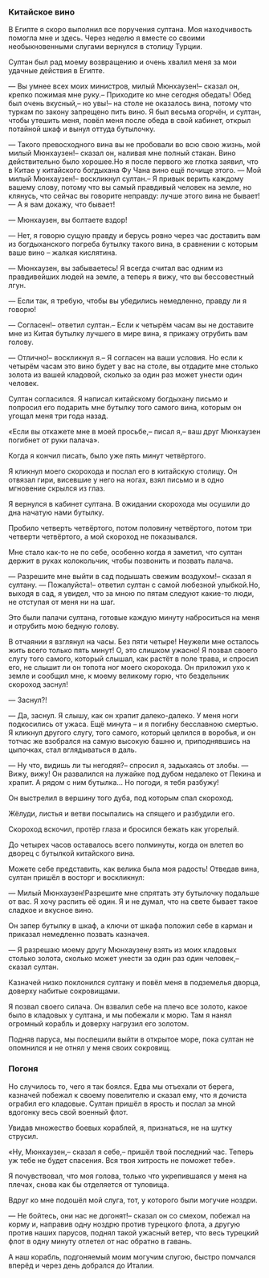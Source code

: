 ### Китайское вино

В Египте я скоро выполнил все поручения султана.
Моя находчивость помогла мне и здесь.
Через неделю я вместе со своими необыкновенными слугами вернулся в столицу Турции.

Султан был рад моему возвращению и очень хвалил меня за мои удачные действия в Египте.

— Вы умнее всех моих министров, милый Мюнхаузен!– сказал он, крепко пожимая мне руку.– Приходите ко мне сегодня обедать!
Обед был очень вкусный,– но увы!– на столе не оказалось вина, потому что туркам по закону запрещено пить вино.
Я был весьма огорчён, и султан, чтобы утешить меня, повёл меня после обеда в свой кабинет, открыл потайной шкаф и вынул оттуда бутылочку.

— Такого превосходного вина вы не пробовали во всю свою жизнь, мой милый Мюнхаузен!– сказал он, наливая мне полный стакан.
Вино действительно было хорошее.Но я после первого же глотка заявил, что в Китае у китайского богдыхана Фу Чана вино ещё почище этого.
— Мой милый Мюнхаузен!– воскликнул султан.– Я привык верить каждому вашему слову, потому что вы самый правдивый человек на земле, но клянусь, что сейчас вы говорите неправду: лучше этого вина не бывает!
— А я вам докажу, что бывает!

— Мюнхаузен, вы болтаете вздор!

— Нет, я говорю сущую правду и берусь ровно через час доставить вам из богдыханского погреба бутылку такого вина, в сравнении с которым ваше вино – жалкая кислятина.

— Мюнхаузен, вы забываетесь!
Я всегда считал вас одним из правдивейших людей на земле, а теперь я вижу, что вы бессовестный лгун.

— Если так, я требую, чтобы вы убедились немедленно, правду ли я говорю!

— Согласен!– ответил султан.– Если к четырём часам вы не доставите мне из Китая бутылку лучшего в мире вина, я прикажу отрубить вам голову.

— Отлично!– воскликнул я.– Я согласен на ваши условия.
Но если к четырём часам это вино будет у вас на столе, вы отдадите мне столько золота из вашей кладовой, сколько за один раз может унести один человек.

Султан согласился.
Я написал китайскому богдыхану письмо и попросил его подарить мне бутылку того самого вина, которым он угощал меня три года назад.

«Если вы откажете мне в моей просьбе,– писал я,– ваш друг Мюнхаузен погибнет от руки палача».

Когда я кончил писать, было уже пять минут четвёртого.

Я кликнул моего скорохода и послал его в китайскую столицу.
Он отвязал гири, висевшие у него на ногах, взял письмо и в одно мгновение скрылся из глаз.

Я вернулся в кабинет султана.
В ожидании скорохода мы осушили до дна начатую нами бутылку.

Пробило четверть четвёртого, потом половину четвёртого, потом три четверти четвёртого, а мой скороход не показывался.

Мне стало как-то не по себе, особенно когда я заметил, что султан держит в руках колокольчик, чтобы позвонить и позвать палача.

— Разрешите мне выйти в сад подышать свежим воздухом!– сказал я султану.
— Пожалуйста!– ответил султан с самой любезной улыбкой.Но, выходя в сад, я увидел, что за мною по пятам следуют какие-то люди, не отступая от меня ни на шаг.

Это были палачи султана, готовые каждую минуту наброситься на меня и отрубить мою бедную голову.

В отчаянии я взглянул на часы.
Без пяти четыре!
Неужели мне осталось жить всего только пять минут!
О, это слишком ужасно!
Я позвал своего слугу того самого, который слышал, как растёт в поле трава, и спросил его, не слышит ли он топота ног моего скорохода.
Он приложил ухо к земле и сообщил мне, к моему великому горю, что бездельник скороход заснул!

— Заснул?!

— Да, заснул.
Я слышу, как он храпит далеко-далеко.
У меня ноги подкосились от ужаса.
Ещё минута – и я погибну бесславною смертью.
Я кликнул другого слугу, того самого, который целился в воробья, и он тотчас же взобрался на самую высокую башню и, приподнявшись на цыпочках, стал вглядываться в даль.

— Ну что, видишь ли ты негодяя?– спросил я, задыхаясь от злобы.
— Вижу, вижу!
Он развалился на лужайке под дубом недалеко от Пекина и храпит.
А рядом с ним бутылка…
Но погоди, я тебя разбужу!

Он выстрелил в вершину того дуба, под которым спал скороход.

Жёлуди, листья и ветви посыпались на спящего и разбудили его.

Скороход вскочил, протёр глаза и бросился бежать как угорелый.

До четырех часов оставалось всего полминуты, когда он влетел во дворец с бутылкой китайского вина.

Можете себе представить, как велика была моя радость!
Отведав вина, султан пришёл в восторг и воскликнул:

— Милый Мюнхаузен!Разрешите мне спрятать эту бутылочку подальше от вас.
Я хочу распить её один.
Я и не думал, что на свете бывает такое сладкое и вкусное вино.

Он запер бутылку в шкаф, а ключи от шкафа положил себе в карман и приказал немедленно позвать казначея.

— Я разрешаю моему другу Мюнхаузену взять из моих кладовых столько золота, сколько может унести за один раз один человек,– сказал султан.

Казначей низко поклонился султану и повёл меня в подземелья дворца, доверху набитые сокровищами.

Я позвал своего силача.
Он взвалил себе на плечо все золото, какое было в кладовых у султана, и мы побежали к морю.
Там я нанял огромный корабль и доверху нагрузил его золотом.

Подняв паруса, мы поспешили выйти в открытое море, пока султан не опомнился и не отнял у меня своих сокровищ.

### Погоня

Но случилось то, чего я так боялся.
Едва мы отъехали от берега, казначей побежал к своему повелителю и сказал ему, что я дочиста ограбил его кладовые.
Султан пришёл в ярость и послал за мной вдогонку весь свой военный флот.

Увидав множество боевых кораблей, я, признаться, не на шутку струсил.

«Ну, Мюнхаузен,– сказал я себе,– пришёл твой последний час.
Теперь уж тебе не будет спасения.
Вся твоя хитрость не поможет тебе».

Я почувствовал, что моя голова, только что укрепившаяся у меня на плечах, снова как бы отделяется от туловища.

Вдруг ко мне подошёл мой слуга, тот, у которого были могучие ноздри.

— Не бойтесь, они нас не догонят!– сказал он со смехом, побежал на корму и, направив одну ноздрю против турецкого флота, а другую против наших парусов, поднял такой ужасный ветер, что весь турецкий флот в одну минуту отлетел от нас обратно в гавань.

А наш корабль, подгоняемый моим могучим слугою, быстро помчался вперёд и через день добрался до Италии.
